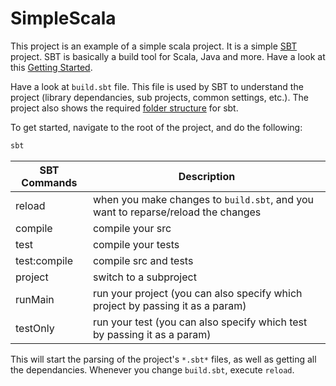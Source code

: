 # SimpleScala
This project is an example of a simple scala project.  It is a simple [SBT](https://github.com/sbt/sbt) project. SBT is basically a build tool for Scala, Java and more. Have a look at this [Getting Started](https://www.scala-sbt.org/1.x/docs/Getting-Started.html).

Have a look at `build.sbt` file. This file is used by SBT to understand the project (library dependancies, sub projects, common settings, etc.). The project also shows the required [folder structure](https://www.scala-sbt.org/1.x/docs/Directories.html) for sbt.

To get started, navigate to the root of the project, and do the following:
```bash
sbt
```

| SBT Commands              | Description                                                                      |
| ------------              | -----------                                                                      |
| reload                    | when you make changes to `build.sbt`, and you want to reparse/reload the changes |
| compile                   | compile your src                                                                 |
| test                      | compile your tests                                                               |
| test:compile              | compile src and tests                                                            |
| project <subproject name> | switch to a subproject                                                           |
| runMain                   | run your project (you can also specify which project by passing it as a param)   |
| testOnly                  | run your test (you can also specify which test by passing it as a param)         |


This will start the parsing of the project's `*.sbt*` files, as well as getting all the dependancies. Whenever you change `build.sbt`, execute `reload`.

